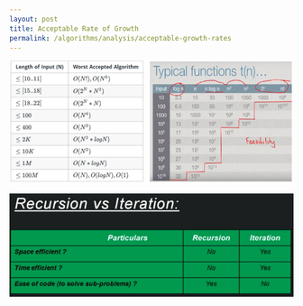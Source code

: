 ```yaml
---
layout: post
title: Acceptable Rate of Growth
permalink: /algorithms/analysis/acceptable-growth-rates
---
```


![worst-accepted-algo](https://github.com/arpit04tripathi/files-cdn/raw/cdn/dsa/algorithms/analysis/worst-accepted-algo.png)

![recursion-vs-iteration](https://github.com/arpit04tripathi/files-cdn/raw/cdn/dsa/algorithms/analysis/recursion-vs-iteration.png)